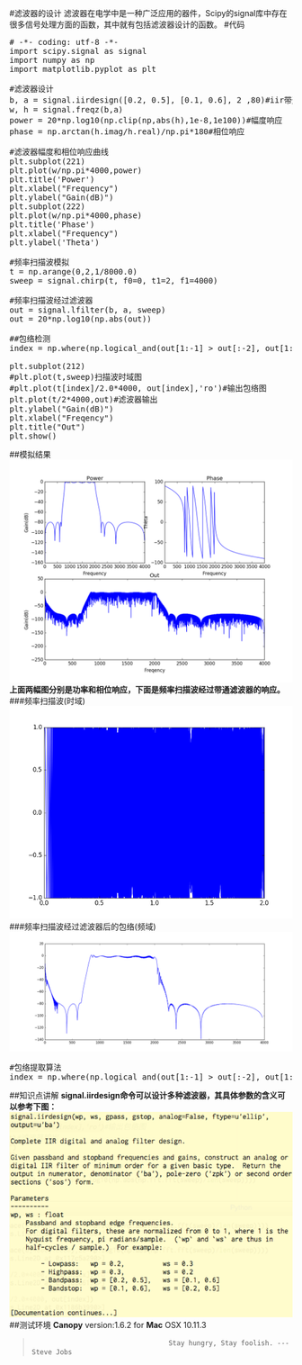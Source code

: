 #滤波器的设计
滤波器在电学中是一种广泛应用的器件，Scipy的signal库中存在很多信号处理方面的函数，其中就有包括滤波器设计的函数。
#代码
<pre>
# -*- coding: utf-8 -*-
import scipy.signal as signal
import numpy as np
import matplotlib.pyplot as plt

#滤波器设计
b, a = signal.iirdesign([0.2, 0.5], [0.1, 0.6], 2 ,80)#iir带通滤波器设计，通带最大增益为2dB，阻带最小增益为-40dB
w, h = signal.freqz(b,a)
power = 20*np.log10(np.clip(np,abs(h),1e-8,1e100))#幅度响应
phase = np.arctan(h.imag/h.real)/np.pi*180#相位响应

#滤波器幅度和相位响应曲线
plt.subplot(221)
plt.plot(w/np.pi*4000,power)
plt.title('Power')
plt.xlabel("Frequency")
plt.ylabel("Gain(dB)")
plt.subplot(222)
plt.plot(w/np.pi*4000,phase)
plt.title('Phase')
plt.xlabel("Frequency")
plt.ylabel('Theta')

#频率扫描波模拟
t = np.arange(0,2,1/8000.0)
sweep = signal.chirp(t, f0=0, t1=2, f1=4000)

#频率扫描波经过滤波器
out = signal.lfilter(b, a, sweep)
out = 20*np.log10(np.abs(out))

##包络检测
index = np.where(np.logical_and(out[1:-1] > out[:-2], out[1:-1]>out[2:]))[0]+1

plt.subplot(212)
#plt.plot(t,sweep)扫描波时域图
#plt.plot(t[index]/2.0*4000, out[index],'ro')#输出包络图
plt.plot(t/2*4000,out)#滤波器输出
plt.ylabel("Gain(dB)")
plt.xlabel("Freqency")
plt.title("Out")
plt.show()
</pre>
##模拟结果
![](https://github.com/Lovingmylove/python.sc/raw/master/scipy/irrdesign.png)
**上面两幅图分别是功率和相位响应，下面是频率扫描波经过带通滤波器的响应。**
###频率扫描波(时域)
![](https://github.com/Lovingmylove/python.sc/raw/master/scipy/sweep.png)
###频率扫描波经过滤波器后的包络(频域)
![](https://github.com/Lovingmylove/python.sc/raw/master/scipy/sweep_baoluo.png)
<pre>
#包络提取算法
index = np.where(np.logical_and(out[1:-1] > out[:-2], out[1:-1]>out[2:]))[0]+1
</pre>
##知识点讲解
**signal.iirdesign命令可以设计多种滤波器，其具体参数的含义可以参考下图：**
![](https://github.com/Lovingmylove/python.sc/raw/master/scipy/iirdesign_solution.png)
##测试环境
**Canopy** version:1.6.2 for **Mac** OSX 10.11.3
>                                       Stay hungry, Stay foolish. ---Steve Jobs
